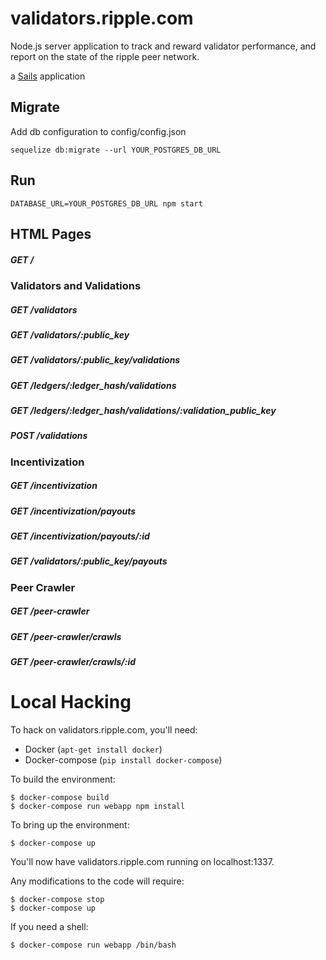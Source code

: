# validators.ripple.com

Node.js server application to track and reward validator performance,
and report on the state of the ripple peer network.

a [Sails](http://sailsjs.org) application

## Migrate

Add db configuration to config/config.json

````
sequelize db:migrate --url YOUR_POSTGRES_DB_URL
````

## Run

````
DATABASE_URL=YOUR_POSTGRES_DB_URL npm start
````

## HTML Pages

##### GET /

### Validators and Validations

##### GET /validators
##### GET /validators/:public_key
##### GET /validators/:public_key/validations
##### GET /ledgers/:ledger_hash/validations
##### GET /ledgers/:ledger_hash/validations/:validation_public_key
##### POST /validations

### Incentivization

##### GET /incentivization
##### GET /incentivization/payouts
##### GET /incentivization/payouts/:id
##### GET /validators/:public_key/payouts

### Peer Crawler

##### GET /peer-crawler
##### GET /peer-crawler/crawls
##### GET /peer-crawler/crawls/:id

# Local Hacking

To hack on validators.ripple.com, you'll need:

* Docker (``apt-get install docker``)
* Docker-compose (``pip install docker-compose``)

To build the environment:

```
$ docker-compose build
$ docker-compose run webapp npm install
```

To bring up the environment:

```
$ docker-compose up
```

You'll now have validators.ripple.com running on localhost:1337.

Any modifications to the code will require:

```
$ docker-compose stop
$ docker-compose up
```

If you need a shell:

```
$ docker-compose run webapp /bin/bash
```
